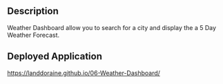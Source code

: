 ## Description
Weather Dashboard allow you to search for a city and display the a 5 Day Weather Forecast.

## Deployed Application
https://landdoraine.github.io/06-Weather-Dashboard/

